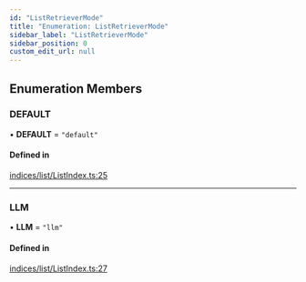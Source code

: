 ```yaml
---
id: "ListRetrieverMode"
title: "Enumeration: ListRetrieverMode"
sidebar_label: "ListRetrieverMode"
sidebar_position: 0
custom_edit_url: null
---
```


## Enumeration Members

### DEFAULT

• **DEFAULT** = ``"default"``

#### Defined in

[indices/list/ListIndex.ts:25](https://github.com/run-llama/LlamaIndexTS/blob/c65d671/packages/core/src/indices/list/ListIndex.ts#L25)

___

### LLM

• **LLM** = ``"llm"``

#### Defined in

[indices/list/ListIndex.ts:27](https://github.com/run-llama/LlamaIndexTS/blob/c65d671/packages/core/src/indices/list/ListIndex.ts#L27)
